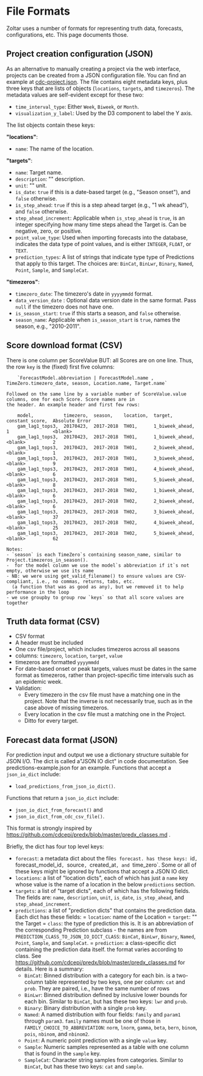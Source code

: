 # File Formats
Zoltar uses a number of formats for representing truth data, forecasts, configurations, etc. This page documents those.


## Project creation configuration (JSON)
As an alternative to manually creating a project via the web interface, projects can be created from a JSON
configuration file. You can find an example at
[cdc-project.json](https://github.com/reichlab/forecast-repository/blob/master/forecast_app/tests/projects/cdc-project.json).
The file contains eight metadata keys, plus three keys that are lists of objects (`locations`, `targets`, and 
`timezeros`). The metadata values are self-evident except for these two:

- `time_interval_type`: Either `Week`, `Biweek`, or `Month`.
- `visualization_y_label`: Used by the D3 component to label the Y axis.

The list objects contain these keys:

__"locations"__:
- `name`: The name of the location.

__"targets"__:
- `name`: Target name.
- `description`: "" description.
- `unit`: "" unit.
- `is_date`: `true` if this is a date-based target (e.g., "Season onset"), and `false` otherwise.
- `is_step_ahead`: `true` if this is a step ahead target (e.g., "1 wk ahead"), and `false` otherwise.
- `step_ahead_increment`: Applicable when `is_step_ahead` is `true`, is an integer specifying how many time steps ahead
  the Target is. Can be negative, zero, or positive.
- `point_value_type`: Used when importing forecasts into the database, indicates the data type of point values, and is
  either `INTEGER`, `FLOAT`, or `TEXT`.
- `prediction_types`: A list of strings that indicate type type of Predictions that apply to this target. The choices
  are: `BinCat`, `BinLwr`, `Binary`, `Named`, `Point`, `Sample`, and `SampleCat`.

__"timezeros"__:
- `timezero_date`: The timezero's date in `yyyymmdd` format.
- `data_version_date` : Optional data version date in the same format. Pass `null` if the timezero does not have one. 
- `is_season_start`: `true` if this starts a season, and `false` otherwise.
- `season_name`: Applicable when `is_season_start` is `true`, names the season, e.g., "2010-2011".


## Score download format (CSV)
There is one column per ScoreValue BUT: all Scores are on one line. Thus, the row `key` is the (fixed) first five 
columns:

        `ForecastModel.abbreviation | ForecastModel.name , TimeZero.timezero_date, season, Location.name, Target.name`

    Followed on the same line by a variable number of ScoreValue.value columns, one for each Score. Score names are in
    the header. An example header and first few rows:

        model,           timezero,  season,    location,  target,          constant score,  Absolute Error
        gam_lag1_tops3,  20170423,  2017-2018  TH01,      1_biweek_ahead,  1                <blank>
        gam_lag1_tops3,  20170423,  2017-2018  TH01,      1_biweek_ahead,  <blank>          2
        gam_lag1_tops3,  20170423,  2017-2018  TH01,      2_biweek_ahead,  <blank>          1
        gam_lag1_tops3,  20170423,  2017-2018  TH01,      3_biweek_ahead,  <blank>          9
        gam_lag1_tops3,  20170423,  2017-2018  TH01,      4_biweek_ahead,  <blank>          6
        gam_lag1_tops3,  20170423,  2017-2018  TH01,      5_biweek_ahead,  <blank>          8
        gam_lag1_tops3,  20170423,  2017-2018  TH02,      1_biweek_ahead,  <blank>          6
        gam_lag1_tops3,  20170423,  2017-2018  TH02,      2_biweek_ahead,  <blank>          6
        gam_lag1_tops3,  20170423,  2017-2018  TH02,      3_biweek_ahead,  <blank>          37
        gam_lag1_tops3,  20170423,  2017-2018  TH02,      4_biweek_ahead,  <blank>          25
        gam_lag1_tops3,  20170423,  2017-2018  TH02,      5_biweek_ahead,  <blank>          62

    Notes:
    - `season` is each TimeZero`s containing season_name, similar to Project.timezeros_in_season().
    -  for the model column we use the model`s abbreviation if it`s not empty, otherwise we use its name
    - NB: we were using get_valid_filename() to ensure values are CSV-compliant, i.e., no commas, returns, tabs, etc.
      (a function that was as good as any), but we removed it to help performance in the loop
    - we use groupby to group row `keys` so that all score values are together


## Truth data format (CSV)
- CSV format
- A header must be included
- One csv file/project, which includes timezeros across all seasons
- columns: `timezero`, `location`, `target`, `value`
- timezeros are formatted `yyyymmdd`
- For date-based onset or peak targets, values must be dates in the same format as timezeros, rather than
  project-specific time intervals such as an epidemic week.
- Validation:
    - Every timezero in the csv file must have a matching one in the project. Note that the inverse is not necessarily
      true, such as in the case above of missing timezeros.
    - Every location in the csv file must a matching one in the Project.
    - Ditto for every target.


## Forecast data format (JSON)
For prediction input and output we use a dictionary structure suitable for JSON I/O. The dict is called a"JSON IO dict"
in code documentation. See predictions-example.json for an example. Functions that accept a `json_io_dict` include:
- `load_predictions_from_json_io_dict()`.

Functions that return a `json_io_dict` include:
- `json_io_dict_from_forecast()` and
- `json_io_dict_from_cdc_csv_file()`.

This format is strongly inspired by https://github.com/cdcepi/predx/blob/master/predx_classes.md .

Briefly, the dict has four top level keys:
- `forecast`: a metadata dict about the file`s forecast. has these keys: `id`, `forecast_model_id`, `source`,
  `created_at`, and `time_zero`. Some or all of these keys might be ignored by functions that accept a JSON IO dict.
- `locations`: a list of "location dicts", each of which has just a `name` key whose value is the name of a location in
  the below `predictions` section.
- `targets`: a list of "target dicts", each of which has the following fields. The fields are: `name`, `description`,
  `unit`, `is_date`, `is_step_ahead`, and `step_ahead_increment`.
- `predictions`: a list of "prediction dicts" that contains the prediction data. Each dict has these fields:
  = `location`: name of the Location
  = `target`: "" the Target
  = `class`: the type of prediction this is. It is an abbreviation of the corresponding Prediction subclass - the names
    are from `PREDICTION_CLASS_TO_JSON_IO_DICT_CLASS`: `BinCat`, `BinLwr`, `Binary`, `Named`, `Point`, `Sample`, and 
    `SampleCat`.
  = `prediction`: a class-specific dict containing the prediction data itself. the format varies according to class. See
    https://github.com/cdcepi/predx/blob/master/predx_classes.md for details. Here is a summary:
    + `BinCat`: Binned distribution with a category for each bin. is a two-column table represented by two keys, one per
      column: `cat` and `prob`. They are paired, i.e., have the same number of rows
    + `BinLwr`: Binned distribution defined by inclusive lower bounds for each bin. Similar to `BinCat`, but has these
      two keys: `lwr` and `prob`.
    + `Binary`: Binary distribution with a single `prob` key.
    + `Named`: A named distribution with four fields: `family` and `param1` through `param3`. `family` names must be
      one of those in `FAMILY_CHOICE_TO_ABBREVIATION`: `norm`, `lnorm`, `gamma`, `beta`, `bern`, `binom`, `pois`,
      `nbinom`, and `nbinom2`.
    + `Point`: A numeric point prediction with a single `value` key.
    + `Sample`: Numeric samples represented as a table with one column that is found in the `sample` key.
    + `SampleCat`: Character string samples from categories. Similar to `BinCat`, but has these two keys: `cat` and 
      `sample`.
